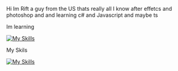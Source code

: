 Hi Im Rift a guy from the US thats really all I know after effetcs and photoshop and and learning c# and Javascript and maybe ts

 

Im learning


[![My Skills](https://skillicons.dev/icons?i=js,cs,ts,theme=light)](https://skillicons.dev)


My Skils 


[![My Skills](https://skillicons.dev/icons?i=ps,ae,pr,figma&theme=light)](https://skillicons.dev)



